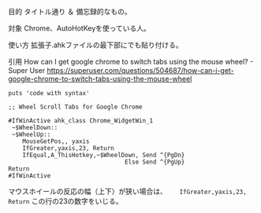 <!--
title:   Chromeのタブ上でマウスホイールを動かすとタブが切り替わる。
tags:    AutoHotkey,Chrome
id:      f06a3287c36f1efd76d6
private: false
-->
目的
タイトル通り ＆ 備忘録的なもの。

対象
Chrome、AutoHotKeyを使っている人。

使い方
拡張子.ahkファイルの最下部にでも貼り付ける。

引用
How can I get google chrome to switch tabs using the mouse wheel? - Super User
https://superuser.com/questions/504687/how-can-i-get-google-chrome-to-switch-tabs-using-the-mouse-wheel

```AutoHotKey:chrome_wheel.ahk
puts 'code with syntax'

;; Wheel Scroll Tabs for Google Chrome

#IfWinActive ahk_class Chrome_WidgetWin_1
 ~$WheelDown::
 ~$WheelUp::
    MouseGetPos,, yaxis
    IfGreater,yaxis,23, Return
    IfEqual,A_ThisHotkey,~$WheelDown, Send ^{PgDn}
                                 Else Send ^{PgUp}
Return
#IfWinActive

```

マウスホイールの反応の幅（上下）が狭い場合は、
```    IfGreater,yaxis,23, Return ```
この行の23の数字をいじる。
